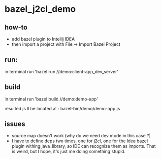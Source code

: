 # bazel_j2cl_demo

## how-to

* add bazel plugin to Intellij IDEA
* then import a project with File -> Import Bazel Project 

## run:
in terminal run 'bazel run //demo:client-app_dev_server'

## build

in terminal run 'bazel build //demo:demo-app'

resulted js ll be located at : bazel-bin/demo/demo-app.js

## issues
* source map doesn't work (why do we need dev mode in this case ?)
* I have to define deps two times, one for j2cl, one for the Idea bazel plugin withing java_library, so IDE
  can recognize them as imports. That is weird, but I hope, it's just me doing something stupid.
